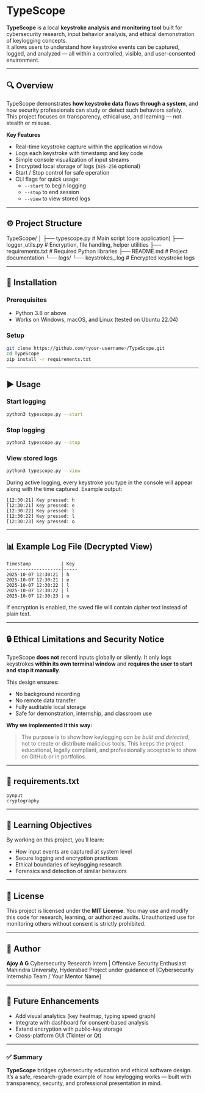 # TypeScope

**TypeScope** is a local **keystroke analysis and monitoring tool** built for cybersecurity research, input behavior analysis, and ethical demonstration of keylogging concepts.  
It allows users to understand how keystroke events can be captured, logged, and analyzed — all within a controlled, visible, and user-consented environment.

---

## 🔍 Overview

TypeScope demonstrates **how keystroke data flows through a system**, and how security professionals can study or detect such behaviors safely.  
This project focuses on transparency, ethical use, and learning — not stealth or misuse.

**Key Features**
- Real-time keystroke capture within the application window  
- Logs each keystroke with timestamp and key code  
- Simple console visualization of input streams  
- Encrypted local storage of logs (`AES-256` optional)  
- Start / Stop control for safe operation  
- CLI flags for quick usage:  
  - `--start` to begin logging  
  - `--stop` to end session  
  - `--view` to view stored logs  

---

## ⚙️ Project Structure

TypeScope/
│
├── typescope.py              # Main script (core application)
├── logger_utils.py           # Encryption, file handling, helper utilities
├── requirements.txt          # Required Python libraries
├── README.md                 # Project documentation
└── logs/
└── keystrokes_<date>.log # Encrypted keystroke logs

---

## 🚀 Installation

### Prerequisites
- Python 3.8 or above
- Works on Windows, macOS, and Linux (tested on Ubuntu 22.04)

### Setup
```bash
git clone https://github.com/<your-username>/TypeScope.git
cd TypeScope
pip install -r requirements.txt
````

---

## ▶️ Usage

### Start logging

```bash
python3 typescope.py --start
```

### Stop logging

```bash
python3 typescope.py --stop
```

### View stored logs

```bash
python3 typescope.py --view
```

During active logging, every keystroke you type in the console will appear along with the time captured.
Example output:

```
[12:30:21] Key pressed: h
[12:30:21] Key pressed: e
[12:30:22] Key pressed: l
[12:30:22] Key pressed: l
[12:30:23] Key pressed: o
```

---

## 📊 Example Log File (Decrypted View)

```
Timestamp           | Key
--------------------|-----
2025-10-07 12:30:21 | h
2025-10-07 12:30:21 | e
2025-10-07 12:30:22 | l
2025-10-07 12:30:22 | l
2025-10-07 12:30:23 | o
```

If encryption is enabled, the saved file will contain cipher text instead of plain text.

---

## 🔒 Ethical Limitations and Security Notice

TypeScope **does not** record inputs globally or silently.
It only logs keystrokes **within its own terminal window** and **requires the user to start and stop it manually**.

This design ensures:

* No background recording
* No remote data transfer
* Fully auditable local storage
* Safe for demonstration, internship, and classroom use

**Why we implemented it this way:**

> The purpose is to show how keylogging *can be built and detected*, not to create or distribute malicious tools.
> This keeps the project educational, legally compliant, and professionally acceptable to show on GitHub or in portfolios.

---

## 🧩 requirements.txt

```
pynput
cryptography
```

---

## 🧠 Learning Objectives

By working on this project, you’ll learn:

* How input events are captured at system level
* Secure logging and encryption practices
* Ethical boundaries of keylogging research
* Forensics and detection of similar behaviors

---

## 🧾 License

This project is licensed under the **MIT License**.
You may use and modify this code for research, learning, or authorized audits.
Unauthorized use for monitoring others without consent is strictly prohibited.

---

## 💼 Author

**Ajoy A G**
Cybersecurity Research Intern | Offensive Security Enthusiast
Mahindra University, Hyderabad
Project under guidance of [Cybersecurity Internship Team / Your Mentor Name]

---

## 🧠 Future Enhancements

* Add visual analytics (key heatmap, typing speed graph)
* Integrate with dashboard for consent-based analysis
* Extend encryption with public-key storage
* Cross-platform GUI (Tkinter or Qt)

---

### ✅ Summary

**TypeScope** bridges cybersecurity education and ethical software design.
It’s a safe, research-grade example of how keylogging works — built with transparency, security, and professional presentation in mind.
